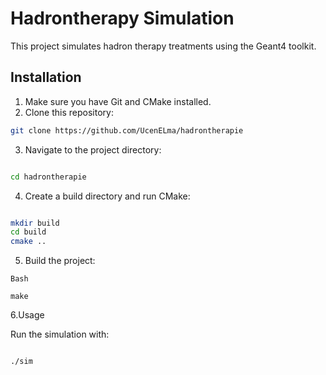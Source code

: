 # Hadrontherapy Simulation

This project simulates hadron therapy treatments using the Geant4 toolkit.

## Installation

1. Make sure you have Git and CMake installed.
2. Clone this repository:

```bash
git clone https://github.com/UcenELma/hadrontherapie
```

3. Navigate to the project directory:

```Bash

cd hadrontherapie
```


4. Create a build directory and run CMake:

```Bash

mkdir build
cd build
cmake ..
```

5. Build the project:
```
Bash

make
```
6.Usage

Run the simulation with:
```Bash

./sim
